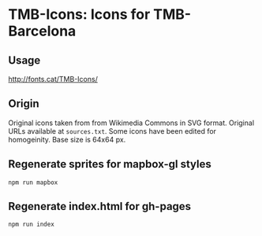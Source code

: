 # TMB-Icons: Icons for TMB-Barcelona

## Usage

http://fonts.cat/TMB-Icons/

## Origin

Original icons taken from from Wikimedia Commons in SVG format.
Original URLs available at `sources.txt`.
Some icons have been edited for homogeinity.
Base size is 64x64 px.

## Regenerate sprites for mapbox-gl styles

`npm run mapbox`

## Regenerate index.html for gh-pages

`npm run index`
